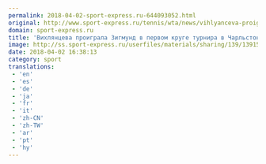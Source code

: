 ```yaml
---
permalink: 2018-04-02-sport-express.ru-644093052.html
original: http://www.sport-express.ru/tennis/wta/news/vihlyanceva-proigrala-zigmund-v-pervom-kruge-turnira-v-charlstone-1391562/
domain: sport-express.ru
title: 'Вихлянцева проиграла Зигмунд в первом круге турнира в Чарльстоне'
image: http://ss.sport-express.ru/userfiles/materials/sharing/139/1391562.jpg
date: 2018-04-02 16:38:13
category: sport
translations: 
 - 'en'
 - 'es'
 - 'de'
 - 'ja'
 - 'fr'
 - 'it'
 - 'zh-CN'
 - 'zh-TW'
 - 'ar'
 - 'pt'
 - 'hy'
---
```


